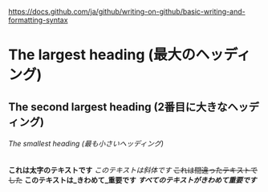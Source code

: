 https://docs.github.com/ja/github/writing-on-github/basic-writing-and-formatting-syntax

# The largest heading (最大のヘッディング)
## The second largest heading (2番目に大きなヘッディング)
###### The smallest heading (最も小さいヘッディング)

**これは太字のテキストです**
*このテキストは斜体です*
~~これは間違ったテキストでした~~
**このテキストは_きわめて_重要です**
***すべてのテキストがきわめて重要です***
